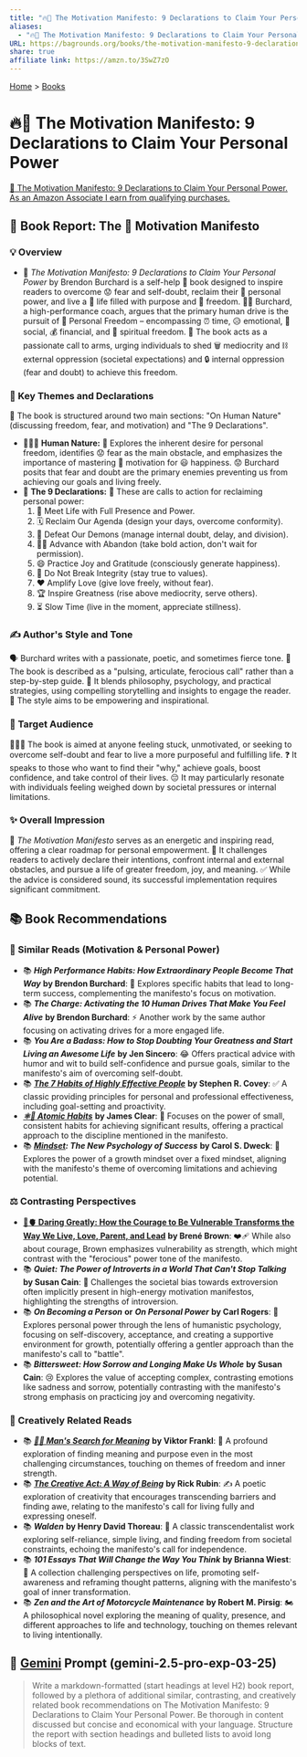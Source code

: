 ```yaml
---
title: "🔥📜 The Motivation Manifesto: 9 Declarations to Claim Your Personal Power"
aliases:
  - "🔥📜 The Motivation Manifesto: 9 Declarations to Claim Your Personal Power"
URL: https://bagrounds.org/books/the-motivation-manifesto-9-declarations-to-claim-your-personal-power
share: true
affiliate link: https://amzn.to/3SwZ7zO
---
```

[Home](../index.md) > [Books](./index.md)  
# 🔥📜 The Motivation Manifesto: 9 Declarations to Claim Your Personal Power  
[🛒 The Motivation Manifesto: 9 Declarations to Claim Your Personal Power. As an Amazon Associate I earn from qualifying purchases.](https://amzn.to/3SwZ7zO)  
  
## 📖 Book Report: The 🚀 Motivation Manifesto  
  
### 💡 Overview  
* 📖 *The Motivation Manifesto: 9 Declarations to Claim Your Personal Power* by Brendon Burchard is a self-help 🚀 book designed to inspire readers to overcome 😟 fear and self-doubt, reclaim their 💪 personal power, and live a 🎯 life filled with purpose and 🌟 freedom. 🧑‍🏫 Burchard, a high-performance coach, argues that the primary human drive is the pursuit of 🔑 Personal Freedom – encompassing ⏰ time, 😥 emotional, 👥 social, 💰 financial, and 🙏 spiritual freedom. 📣 The book acts as a passionate call to arms, urging individuals to shed 🗑️ mediocrity and ⛓️ external oppression (societal expectations) and 🔒 internal oppression (fear and doubt) to achieve this freedom.  
  
### 🔑 Key Themes and Declarations  
📖 The book is structured around two main sections: "On Human Nature" (discussing freedom, fear, and motivation) and "The 9 Declarations".  
* 🧑‍🤝‍🧑 **Human Nature:** 🧠 Explores the inherent desire for personal freedom, identifies 😟 fear as the main obstacle, and emphasizes the importance of mastering 💪 motivation for 😃 happiness. 😟 Burchard posits that fear and doubt are the primary enemies preventing us from achieving our goals and living freely.  
* 📜 **The 9 Declarations:** 🚀 These are calls to action for reclaiming personal power:  
    1. 🌟 Meet Life with Full Presence and Power.  
    2. 🗓️ Reclaim Our Agenda (design your days, overcome conformity).  
    3. 👿 Defeat Our Demons (manage internal doubt, delay, and division).  
    4. 🏃‍♀️ Advance with Abandon (take bold action, don't wait for permission).  
    5. 😄 Practice Joy and Gratitude (consciously generate happiness).  
    6. 💯 Do Not Break Integrity (stay true to values).  
    7. ❤️ Amplify Love (give love freely, without fear).  
    8. 🏆 Inspire Greatness (rise above mediocrity, serve others).  
    9. ⏳ Slow Time (live in the moment, appreciate stillness).  
  
### ✍️ Author's Style and Tone  
🗣️ Burchard writes with a passionate, poetic, and sometimes fierce tone. 📕 The book is described as a "pulsing, articulate, ferocious call" rather than a step-by-step guide. 🧠 It blends philosophy, psychology, and practical strategies, using compelling storytelling and insights to engage the reader. 🌟 The style aims to be empowering and inspirational.  
  
### 🎯 Target Audience  
🧑‍🤝‍🧑 The book is aimed at anyone feeling stuck, unmotivated, or seeking to overcome self-doubt and fear to live a more purposeful and fulfilling life. ❓ It speaks to those who want to find their "why," achieve goals, boost confidence, and take control of their lives. 😔 It may particularly resonate with individuals feeling weighed down by societal pressures or internal limitations.  
  
### ✨ Overall Impression  
📖 *The Motivation Manifesto* serves as an energetic and inspiring read, offering a clear roadmap for personal empowerment. 🚀 It challenges readers to actively declare their intentions, confront internal and external obstacles, and pursue a life of greater freedom, joy, and meaning. ✅ While the advice is considered sound, its successful implementation requires significant commitment.  
  
## 📚 Book Recommendations  
  
### 🌟 Similar Reads (Motivation & Personal Power)  
* 📚 ***High Performance Habits: How Extraordinary People Become That Way*** **by Brendon Burchard**: 🧠 Explores specific habits that lead to long-term success, complementing the manifesto's focus on motivation.  
* 📚 ***The Charge: Activating the 10 Human Drives That Make You Feel Alive*** **by Brendon Burchard**: ⚡ Another work by the same author focusing on activating drives for a more engaged life.  
* 📚 ***You Are a Badass: How to Stop Doubting Your Greatness and Start Living an Awesome Life*** **by Jen Sincero**: 😂 Offers practical advice with humor and wit to build self-confidence and pursue goals, similar to the manifesto's aim of overcoming self-doubt.  
* 📚 ***[The 7 Habits of Highly Effective People](./the-7-habits-of-highly-effective-people.md)*** **by Stephen R. Covey**: ✅ A classic providing principles for personal and professional effectiveness, including goal-setting and proactivity.  
* ***[⚛️🔄 Atomic Habits](./atomic-habits.md)*** **by James Clear**: 🔬 Focuses on the power of small, consistent habits for achieving significant results, offering a practical approach to the discipline mentioned in the manifesto.  
* 📚 ***[Mindset](./mindset.md): The New Psychology of Success*** **by Carol S. Dweck**: 🧠 Explores the power of a growth mindset over a fixed mindset, aligning with the manifesto's theme of overcoming limitations and achieving potential.  
  
### ⚖️ Contrasting Perspectives  
* **[🦁🫀 Daring Greatly: How the Courage to Be Vulnerable Transforms the Way We Live, Love, Parent, and Lead](./daring-greatly-how-the-courage-to-be-vulnerable-transforms-the-way-we-live-love-parent-and-lead.md)** **by Brené Brown**: ❤️‍🩹 While also about courage, Brown emphasizes vulnerability as strength, which might contrast with the "ferocious" power tone of the manifesto.  
* 📚 ***Quiet: The Power of Introverts in a World That Can't Stop Talking*** **by Susan Cain**: 🤫 Challenges the societal bias towards extroversion often implicitly present in high-energy motivation manifestos, highlighting the strengths of introversion.  
* 📚 ***On Becoming a Person*** **or** ***On Personal Power*** **by Carl Rogers**: 🌱 Explores personal power through the lens of humanistic psychology, focusing on self-discovery, acceptance, and creating a supportive environment for growth, potentially offering a gentler approach than the manifesto's call to "battle".  
* 📚 ***Bittersweet: How Sorrow and Longing Make Us Whole*** **by Susan Cain**: 😢 Explores the value of accepting complex, contrasting emotions like sadness and sorrow, potentially contrasting with the manifesto's strong emphasis on practicing joy and overcoming negativity.  
  
### 🎨 Creatively Related Reads  
* 📚 ***[🔦💡 Man's Search for Meaning](./mans-search-for-meaning.md)*** **by Viktor Frankl**: 🤔 A profound exploration of finding meaning and purpose even in the most challenging circumstances, touching on themes of freedom and inner strength.  
* 📚 ***[The Creative Act: A Way of Being](./the-creative-act.md)*** **by Rick Rubin**: ✍️ A poetic exploration of creativity that encourages transcending barriers and finding awe, relating to the manifesto's call for living fully and expressing oneself.  
* 📚 ***Walden*** **by Henry David Thoreau**: 🌳 A classic transcendentalist work exploring self-reliance, simple living, and finding freedom from societal constraints, echoing the manifesto's call for independence.  
* 📚 ***101 Essays That Will Change the Way You Think*** **by Brianna Wiest**: 🤯 A collection challenging perspectives on life, promoting self-awareness and reframing thought patterns, aligning with the manifesto's goal of inner transformation.  
* 📚 ***Zen and the Art of Motorcycle Maintenance*** **by Robert M. Pirsig**: 🏍️ A philosophical novel exploring the meaning of quality, presence, and different approaches to life and technology, touching on themes relevant to living intentionally.  
  
## 💬 [Gemini](../software/gemini.md) Prompt (gemini-2.5-pro-exp-03-25)  
> Write a markdown-formatted (start headings at level H2) book report, followed by a plethora of additional similar, contrasting, and creatively related book recommendations on The Motivation Manifesto: 9 Declarations to Claim Your Personal Power. Be thorough in content discussed but concise and economical with your language. Structure the report with section headings and bulleted lists to avoid long blocks of text.